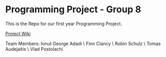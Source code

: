 # Programming Project - Group 8
This is the Repo for our first year Programming Project.

[Project Wiki](https://www.notion.so/f9b083f92119461997c330f258b14dc1?v=14e3f2df267e4ace99387aab50b658fe&pvs=4)

Team Members:
Ionut George Adadi \\
Finn Clancy \\
Robin Schulz \\
Tomas Audejaitis \\
Vlad Postolachi
